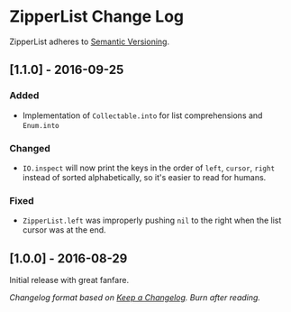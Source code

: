 # ZipperList Change Log

ZipperList adheres to [Semantic Versioning](http://semver.org/).

## [1.1.0] - 2016-09-25
### Added
- Implementation of `Collectable.into` for list comprehensions and `Enum.into`

### Changed
- `IO.inspect` will now print the keys in the order of `left`, `cursor`, `right`
instead of sorted alphabetically, so it's easier to read for humans.

### Fixed
- `ZipperList.left` was improperly pushing `nil` to the right when the list
cursor was at the end.

## [1.0.0] - 2016-08-29
Initial release with great fanfare.

*Changelog format based on [Keep a Changelog](http://keepachangelog.com/). Burn after reading.*

